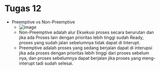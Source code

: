 # Tugas 12
* Preemptive vs Non-Preemptive
  * ![image](https://github.com/DimasIvandaFauzi/SysOP24-3123521022/assets/160553968/0fa82eab-e4e1-427a-9f0e-5702178cd547)
  * Non-Preemptive adalah alur Eksekusi proses secara berurutan dan jika ada Proses lain dengan prioritas lebih tinggi sudah Ready, proses yang sudah jalan sebelumnya tidak dapat di Interupt.
  * Preemptive adalah proses yang sedang berjalan dapat di interupsi jika ada proses dengan prioritas lebih tinggi dari proses sebelum nya, dan proses sebelumnya dapat berjalan jika proses yang meng-interupt tadi sudah selesai.
